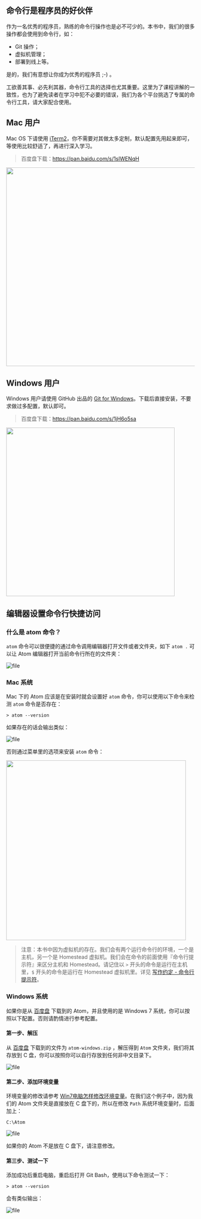 ## 命令行是程序员的好伙伴

作为一名优秀的程序员，熟练的命令行操作也是必不可少的。本书中，我们的很多操作都会使用到命令行，如：

- Git 操作；
- 虚拟机管理；
- 部署到线上等。

是的，我们有意想让你成为优秀的程序员 ;-) 。

工欲善其事、必先利其器，命令行工具的选择也尤其重要。这里为了课程讲解的一致性，也为了避免读者在学习中犯不必要的错误，我们为各个平台挑选了专属的命令行工具，请大家配合使用。

## Mac 用户

Mac OS 下请使用 [iTerm2](https://www.iterm2.com/downloads.html)，你不需要对其做太多定制，默认配置先用起来即可，等使用比较舒适了，再进行深入学习。

> 百度盘下载：https://pan.baidu.com/s/1slWENqH

<img src="https://fsdhubcdn.phphub.org/uploads/images/201705/15/1/Z4QBFzczaZ.png" width="530">


## Windows 用户

Windows 用户请使用 GitHub 出品的 [Git for Windows](https://github.com/git-for-windows/git/releases/latest)。下载后直接安装，不要求做过多配置，默认即可。

> 百度盘下载：https://pan.baidu.com/s/1jH6o5sa

<img src="https://fsdhubcdn.phphub.org/uploads/images/201705/15/1/eXdPPsSjzG.png" width=450>
 
## 编辑器设置命令行快捷访问

### 什么是 atom 命令？

`atom` 命令可以很便捷的通过命令调用编辑器打开文件或者文件夹，如下 `atom .` 可以让 Atom 编辑器打开当前命令行所在的文件夹：

![file](https://fsdhubcdn.phphub.org/uploads/images/201705/15/1/L85gvhIrgX.gif)

### Mac 系统

Mac 下的 Atom 应该是在安装时就会设置好 `atom` 命令，你可以使用以下命令来检测 `atom` 命令是否存在：

```
> atom --version
```

如果存在的话会输出类似：

![file](https://fsdhubcdn.phphub.org/uploads/images/201705/15/1/Pc3fL1K4b0.png)

否则通过菜单里的选项来安装 `atom` 命令：

<img src="https://fsdhubcdn.phphub.org/uploads/images/201705/15/1/jDZWVqbGzJ.png" width=480>

> 注意：本书中因为虚拟机的存在。我们会有两个运行命令行的环境，一个是主机，另一个是 Homestead 虚拟机。我们会在命令的前面使用『命令行提示符』来区分主机和 Homestead。请记住以 `>` 开头的命令是运行在主机里，`$` 开头的命令是运行在 Homestead 虚拟机里。详见 [写作约定 - 命令行提示符](https://fsdhub.com/books/laravel-essential-training-5.5/547/reading-guide#命令行提示符)。

### Windows 系统

如果你是从 [百度盘](https://pan.baidu.com/s/1jH6o5sa) 下载到的 Atom，并且使用的是 Windows 7 系统，你可以按照以下配置。否则请酌情进行参考配置。

#### 第一步、解压

从 [百度盘](https://pan.baidu.com/s/1jH6o5sa) 下载到的文件为 `atom-windows.zip` ，解压得到 `Atom` 文件夹，我们将其存放到 C 盘，你可以按照你可以自行存放到任何非中文目录下。

![file](https://fsdhubcdn.phphub.org/uploads/images/201705/12/1/ZQh0Udzl7f.png)

#### 第二步、添加环境变量

环境变量的修改请参考 [Win7电脑怎样修改环境变量](https://jingyan.baidu.com/article/b24f6c82cba6dc86bfe5da9f.html)。在我们这个例子中，因为我们的 Atom 文件夹是直接放在 C 盘下的，所以在修改 `Path` 系统环境变量时，后面加上：

```
C:\Atom
```

![file](https://fsdhubcdn.phphub.org/uploads/images/201705/12/1/GZOnVClOxk.png)

如果你的 Atom 不是放在 C 盘下，请注意修改。

#### 第三步、测试一下

添加成功后重启电脑，重启后打开 Git Bash，使用以下命令测试一下：

```
> atom --version
```

会有类似输出：

![file](https://fsdhubcdn.phphub.org/uploads/images/201705/12/1/3mV5t0gI8q.png)

